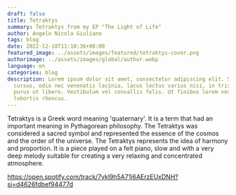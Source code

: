 ```yaml
---
draft: false
title: Tetraktys
summary: Tetraktys from my EP "The Light of Life"
author: Angelo Nicola Giuliano
tags: blog
date: 2022-12-18T11:10:36+08:00
featured_image: ../assets/images/featured/tetraktys-cover.png
authorimage: ../assets/images/global/author.webp
language: en
categories: blog
description: Lorem ipsum dolor sit amet, consectetur adipiscing elit. Sed
  cursus, odio nec venenatis lacinia, lacus lectus varius nisi, in tristique mi
  purus ut libero. Vestibulum vel convallis felis. Ut finibus lorem vestibulum
  lobortis rhoncus.
---
```

Tetraktys is a Greek word meaning 'quaternary'. It is a term that had an important meaning in Pythagorean philosophy.
The Tetraktys was considered a sacred symbol and represented the essence of the cosmos and the order of the universe. The Tetraktys represents the idea of harmony and proportion.
It is a piece played on a felt piano, slow and with a very deep melody suitable for creating a very relaxing and concentrated atmosphere.

<https://open.spotify.com/track/7ykl9h5A71j6AErzEUxDNH?si=d4626fdbef94477d>